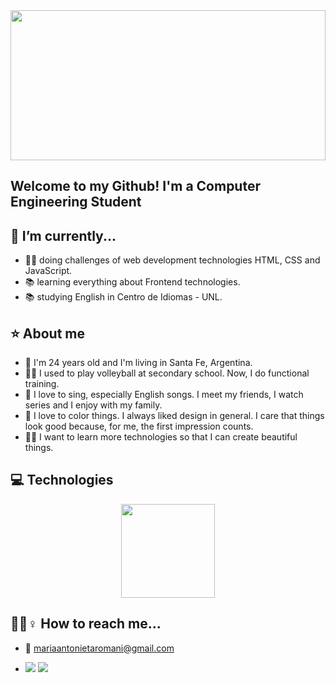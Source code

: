 <img width="100%" height="240" align='center' src="https://github.com/Maromani248/Maromani248/blob/main/Presentacion.png" >


## Welcome to my Github! I'm a Computer Engineering Student  

## 📆 I’m currently...
  - 👨‍💻 doing challenges of web development technologies HTML, CSS and JavaScript.
  - 📚 learning everything about Frontend technologies.
  - 📚 studying English in Centro de Idiomas - UNL.

## ⭐ About me

  - 📍 I'm 24 years old and I'm living in Santa Fe, Argentina. 
  - 🏋️‍♂️ I used to play volleyball at secondary school. Now, I do functional training. 
  - 💛 I love to sing, especially English songs. I meet my friends, I watch series and I enjoy with my family.
  - 🎨 I love to color things. I always liked design in general. I care that things look good because, for me, the first impression counts.
  - 💪🏼 I want to learn more technologies so that I can create beautiful things. 
  
## 💻 Technologies
<p align='center'>
  <img height="150em" src="https://github-readme-stats.vercel.app/api/top-langs/?username=Maromani248&layout=compact&langs_count=7&theme=react"/">
</p>

## 🙋‍🏻‍♀️ How to reach me...
 - 📩 mariaantonietaromani@gmail.com
 - <p align="left">
    <a href="https://www.linkedin.com/in/maromani/"><img src="https://img.shields.io/badge/linkedin-%230177B5?style=flat&logo=linkedin&logoColor=white"/></a>
    <a href="https://www.instagram.com/maromani__/"><img src="https://img.shields.io/badge/instagram-%23E4415F?style=flat&logo=instagram&logoColor=white"/></a>
  </p>

